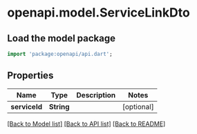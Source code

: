# openapi.model.ServiceLinkDto

## Load the model package
```dart
import 'package:openapi/api.dart';
```

## Properties
Name | Type | Description | Notes
------------ | ------------- | ------------- | -------------
**serviceId** | **String** |  | [optional] 

[[Back to Model list]](../README.md#documentation-for-models) [[Back to API list]](../README.md#documentation-for-api-endpoints) [[Back to README]](../README.md)


